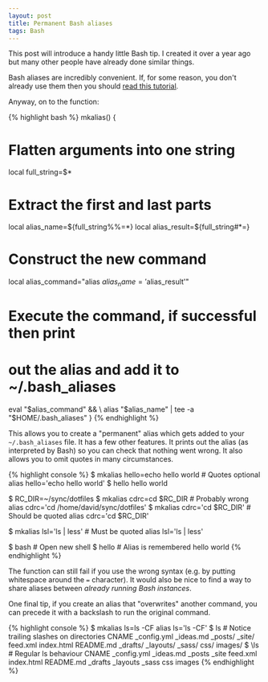 ```yaml
---
layout: post
title: Permanent Bash aliases
tags: Bash
---
```


This post will introduce a handy little Bash tip. I created it over a year ago but many other people have already done similar things.

Bash aliases are incredibly convenient. If, for some reason, you don't already use them then you should [read this tutorial](https://www.digitalocean.com/community/tutorials/an-introduction-to-useful-bash-aliases-and-functions). 


Anyway, on to the function:

{% highlight bash %}
mkalias() {
  # Flatten arguments into one string
  local full_string=$*

  # Extract the first and last parts
  local alias_name=${full_string%%=*}
  local alias_result=${full_string#*=}

  # Construct the new command
  local alias_command="alias $alias_name='$alias_result'"

  # Execute the command, if successful then print 
  # out the alias and add it to ~/.bash_aliases
  eval "$alias_command" && \
  alias "$alias_name" | tee -a "$HOME/.bash_aliases"
}
{% endhighlight %}

This allows you to create a "permanent" alias which gets added to your `~/.bash_aliases` file. It has a few other features. It prints out the alias (as interpreted by Bash) so you can check that nothing went wrong. It also allows you to omit quotes in many circumstances. 

{% highlight console %}
$ mkalias hello=echo hello world  # Quotes optional
alias hello='echo hello world'
$ hello
hello world

$ RC_DIR=~/sync/dotfiles
$ mkalias cdrc=cd $RC_DIR  # Probably wrong
alias cdrc='cd /home/david/sync/dotfiles'
$ mkalias cdrc='cd $RC_DIR'  # Should be quoted
alias cdrc='cd $RC_DIR'

$ mkalias lsl='ls | less'  # Must be quoted
alias lsl='ls | less'

$ bash  # Open new shell
$ hello  # Alias is remembered
hello world
{% endhighlight %}

The function can still fail if you use the wrong syntax (e.g. by putting whitespace around the `=` character). It would also be nice to find a way to share aliases between *already running Bash instances*. 

One final tip, if you create an alias that "overwrites" another command, you can precede it with a backslash to run the original command.

{% highlight console %}
$ mkalias ls=ls -CF
alias ls='ls -CF'
$ ls  # Notice trailing slashes on directories
CNAME       _config.yml  _ideas.md  _posts/  _site/  feed.xml  index.html
README.md   _drafts/     _layouts/  _sass/   css/    images/
$ \ls  # Regular ls behaviour
CNAME      _config.yml  _ideas.md  _posts   _site  feed.xml  index.html
README.md  _drafts      _layouts   _sass    css    images
{% endhighlight %}

